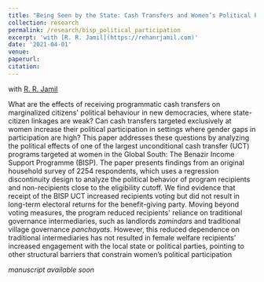```yaml
---
title: "Being Seen by the State: Cash Transfers and Women’s Political Participation in Pakistan"
collection: research
permalink: /research/bisp_political_participation
excerpt: 'with [R. R. Jamil](https://rehanrjamil.com)'
date: '2021-04-01'
venue:
paperurl: 
citation: 
---
```

with [R. R. Jamil](https://rehanrjamil.com) 

What are the effects of receiving programmatic cash transfers on marginalized citizens' political behaviour in new democracies, where state-citizen linkages are weak? Can cash transfers targeted exclusively at women increase their political participation in settings where gender gaps in participation are high? This paper addresses these questions by analyzing the political effects of one of the largest unconditional cash transfer (UCT) programs targeted at women in the Global South: The Benazir Income Support Programme (BISP). The paper presents findings from an original household survey of 2254 respondents, which uses a regression discontinuity design to analyze the political behavior of program recipients and non-recipients close to the eligibility cutoff. We find evidence that receipt of the BISP UCT increased recipients voting but did not result in long-term electoral returns for the benefit-giving party. Moving beyond voting measures, the program reduced recipients' reliance on traditional governance intermediaries, such as landlords _zamindars_ and traditional village governance _panchayats_. However, this reduced dependence on traditional intermediaries has not resulted in female welfare recipients’ increased engagement with the local state or political parties, pointing to other structural barriers that constrain women’s political participation

_manuscript available soon_